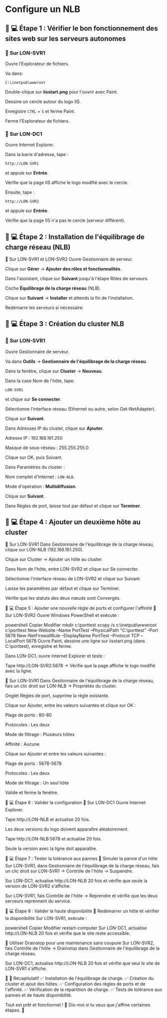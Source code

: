 # Configure un NLB
## 📌 💻 Étape 1 : Vérifier le bon fonctionnement des sites web sur les serveurs autonomes
### 🔹 Sur LON-SVR1
Ouvre l'Explorateur de fichiers.

Va dans: 
```
C:\inetpub\wwwroot
```

Double-clique sur **iisstart.png** pour l'ouvrir avec Paint.

Dessine un cercle autour du logo IIS.

Enregistre `CTRL` + `S` et ferme Paint.

Ferme l'Explorateur de fichiers.

### 🔹 Sur LON-DC1
Ouvre Internet Explorer.

Dans la barre d'adresse, tape : 
```
http://LON-SVR1
``` 
et appuie sur **Entrée**.

Vérifie que la page IIS affiche le logo modifié avec le cercle.

Ensuite, tape :
```
http://LON-SVR2
``` 
et appuie sur **Entrée**.

Vérifie que la page IIS n'a pas le cercle (serveur différent).

## 📌 💻 Étape 2 : Installation de l'équilibrage de charge réseau (NLB)
🔹 Sur LON-SVR1 et LON-SVR2
Ouvre Gestionnaire de serveur.

Clique sur **Gérer** → **Ajouter des rôles et fonctionnalités**.

Dans l'assistant, clique sur **Suivant** jusqu'à l'étape Rôles de serveurs.

Coche **Équilibrage de la charge réseau** (NLB).

Clique sur **Suivant** → **Installer** et attends la fin de l'installation.

Redémarre les serveurs si nécessaire.

## 📌 💻 Étape 3 : Création du cluster NLB
### 🔹 Sur LON-SVR1
Ouvre Gestionnaire de serveur.

Va dans **Outils** → **Gestionnaire de l'équilibrage de la charge réseau**.

Dans la fenêtre, clique sur **Cluster** → **Nouveau**.

Dans la case Nom de l'hôte, tape:
```
LON-SVR1
```  
et clique sur **Se connecter**.

Sélectionne l'interface réseau (Ethernet ou autre, selon Get-NetAdapter).

Clique sur **Suivant**.

Dans Adresses IP du cluster, clique sur **Ajouter**.

Adresse IP : 192.168.161.250

Masque de sous-réseau : 255.255.255.0

Clique sur OK, puis Suivant.

Dans Paramètres du cluster :

Nom complet d'Internet : `LON-NLB`.

Mode d'opération : **Multidiffusion**.

Clique sur **Suivant**.

Dans Règles de port, laisse tout par défaut et clique sur **Terminer**.

## 📌 💻 Étape 4 : Ajouter un deuxième hôte au cluster
🔹 Sur LON-SVR1
Dans Gestionnaire de l'équilibrage de la charge réseau, clique sur LON-NLB (192.168.161.250).

Clique sur Cluster → Ajouter un hôte au cluster.

Dans Nom de l'hôte, entre LON-SVR2 et clique sur Se connecter.

Sélectionne l'interface réseau de LON-SVR2 et clique sur Suivant.

Laisse les paramètres par défaut et clique sur Terminer.

Vérifie que les statuts des deux nœuds sont Convergés.

📌 💻 Étape 5 : Ajouter une nouvelle règle de ports et configurer l'affinité
🔹 Sur LON-SVR2
Ouvre Windows PowerShell et exécute :

powershell
Copier
Modifier
mkdir c:\porttest
xcopy /s c:\inetpub\wwwroot c:\porttest
New-Website –Name PortTest –PhysicalPath “C:\porttest” –Port 5678
New-NetFirewallRule –DisplayName PortTest –Protocol TCP –LocalPort 5678
Ouvre Paint, dessine une ligne sur iisstart.png (dans C:\porttest), enregistre et ferme.

Dans LON-DC1, ouvre Internet Explorer et teste :

Tape http://LON-SVR2:5678 → Vérifie que la page affiche le logo modifié avec la ligne.

🔹 Sur LON-SVR1
Dans Gestionnaire de l'équilibrage de la charge réseau, fais un clic droit sur LON-NLB → Propriétés du cluster.

Onglet Règles de port, supprime la règle existante.

Clique sur Ajouter, entre les valeurs suivantes et clique sur OK :

Plage de ports : 80-80

Protocoles : Les deux

Mode de filtrage : Plusieurs hôtes

Affinité : Aucune

Clique sur Ajouter et entre les valeurs suivantes :

Plage de ports : 5678-5678

Protocoles : Les deux

Mode de filtrage : Un seul hôte

Valide et ferme la fenêtre.

📌 💻 Étape 6 : Valider la configuration
🔹 Sur LON-DC1
Ouvre Internet Explorer.

Tape http://LON-NLB et actualise 20 fois.

Les deux versions du logo doivent apparaître aléatoirement.

Tape http://LON-NLB:5678 et actualise 20 fois.

Seule la version avec la ligne doit apparaître.

📌 💻 Étape 7 : Tester la tolérance aux pannes
🔹 Simuler la panne d’un hôte
Sur LON-SVR1, dans Gestionnaire de l'équilibrage de la charge réseau, fais un clic droit sur LON-SVR1 → Contrôle de l'hôte → Suspendre.

Sur LON-DC1, actualise http://LON-NLB 20 fois et vérifie que seule la version de LON-SVR2 s'affiche.

Sur LON-SVR1, fais Contrôle de l'hôte → Reprendre et vérifie que les deux serveurs reprennent du service.

📌 💻 Étape 8 : Valider la haute disponibilité
🔹 Redémarrer un hôte et vérifier la disponibilité
Sur LON-SVR1, exécute :

powershell
Copier
Modifier
restart-computer
Sur LON-DC1, actualise http://LON-NLB 20 fois et vérifie que le site reste accessible.

🔹 Utiliser Drainstop pour une maintenance sans coupure
Sur LON-SVR2, fais Contrôle de l'hôte → Drainstop dans Gestionnaire de l'équilibrage de la charge réseau.

Sur LON-DC1, actualise http://LON-NLB 20 fois et vérifie que seul le site de LON-SVR1 s'affiche.

🎯 📌 Récapitulatif
✅ Installation de l'équilibrage de charge.
✅ Création du cluster et ajout des hôtes.
✅ Configuration des règles de ports et de l'affinité.
✅ Vérification de la répartition de charge.
✅ Tests de tolérance aux pannes et de haute disponibilité.

Tout est prêt et fonctionnel ! 🎉 Dis-moi si tu veux que j'affine certaines étapes. 🚀

